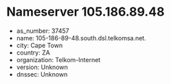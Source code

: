 # Nameserver 105.186.89.48

* as_number: 37457
* name: 105-186-89-48.south.dsl.telkomsa.net.
* city: Cape Town
* country: ZA
* organization: Telkom-Internet
* version: Unknown
* dnssec: Unknown
